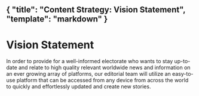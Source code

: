 {
  "title": "Content Strategy: Vision Statement",
  "template": "markdown"
}
---

# Vision Statement


In order to provide for a well-informed electorate who wants to stay up-to-date and relate to high quality relevant worldwide news and information on an ever growing array of platforms, our editorial team will utilize an easy-to-use platform that can be accessed from any device from across the world to quickly and effortlessly updated and create new stories.